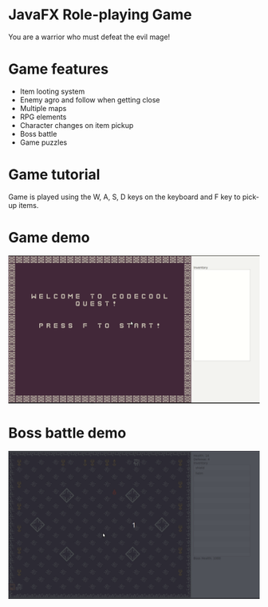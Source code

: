 # JavaFX Role-playing Game
You are a warrior who must defeat the evil mage!

# Game features
- Item looting system 
- Enemy agro and follow when getting close
- Multiple maps
- RPG elements
- Character changes on item pickup
- Boss battle
- Game puzzles

# Game tutorial
Game is played using the W, A, S, D keys on the keyboard and F key to pick-up items.

# Game demo
![Game Demo](demo/demo1.gif)

# Boss battle demo
![Game Demo](demo/demo3.gif)
